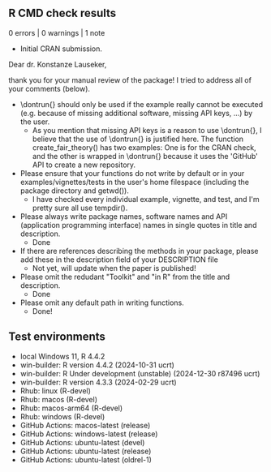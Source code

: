 ## R CMD check results

0 errors | 0 warnings | 1 note

* Initial CRAN submission.

Dear dr. Konstanze Lauseker,

thank you for your manual review of the package!
I tried to address all of your comments (below).

* \dontrun{} should only be used if the example really cannot be executed (e.g.
  because of missing additional software, missing API keys, ...) by the user.
    + As you mention that missing API keys is a reason to use \dontrun{}, I
      believe that the use of \dontrun{} is justified here. The function
      create_fair_theory() has two examples: One is for the CRAN check, and the
      other is wrapped in \dontrun{} because it uses the 'GitHub' API to create
      a new repository.
* Please ensure that your functions do not write by default or in your
  examples/vignettes/tests in the user's home filespace (including the package
  directory and getwd()).
    + I have checked every individual example, vignette, and test, and I'm
      pretty sure all use tempdir().
* Please always write package names, software names and API (application
  programming interface) names in single quotes in title and description.
    + Done
* If there are references describing the methods in your package, please add
  these in the description field of your DESCRIPTION file
    + Not yet, will update when the paper is published!
* Please omit the redudant "Toolkit" and "in R" from the title and description.
    + Done
* Please omit any default path in writing functions.
    + Done!

## Test environments

* local Windows 11, R 4.4.2
* win-builder: R version 4.4.2 (2024-10-31 ucrt)
* win-builder: R Under development (unstable) (2024-12-30 r87496 ucrt)
* win-builder: R version 4.3.3 (2024-02-29 ucrt)
* Rhub: linux (R-devel)
* Rhub: macos (R-devel)
* Rhub: macos-arm64 (R-devel)
* Rhub: windows (R-devel)
* GitHub Actions: macos-latest (release)
* GitHub Actions: windows-latest (release)
* GitHub Actions: ubuntu-latest (devel)
* GitHub Actions: ubuntu-latest (release)
* GitHub Actions: ubuntu-latest (oldrel-1)
